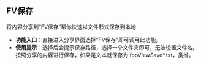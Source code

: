 ## FV保存
将内容分享到“FV保存”帮你快速以文件形式保存到本地

* **功能入口**：直接进入分享界面选择“FV保存”即可调用此功能。
* **使用提示**：选择后会提示保存路径，选择一个文件夹即可，无法设置文件名。按照分享的内容进行保存，如果是文本就保存为 fooViewSave*.txt，类推。